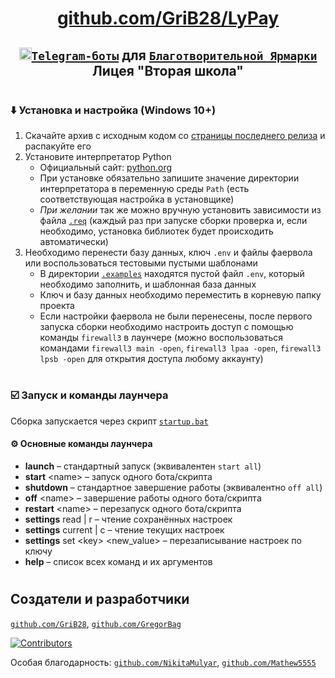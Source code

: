 <div align="center">

# [github.com/GriB28/LyPay](https://github.com/GriB28/LyPay)
## [<img src="https://www.svgrepo.com/show/452115/telegram.svg" alt="tg" height=20 />`Telegram-боты`](https://core.telegram.org/bots) для [`Благотворительной Ярмарки`](https://t.me/fairL2SH) Лицея "Вторая школа"

</div>

#
### ⬇️ Установка и настройка (Windows 10+)

1. Скачайте архив с исходным кодом со [страницы последнего релиза](https://github.com/GriB28/LyPay/releases/latest) и распакуйте его
2. Установите интерпретатор Python
    * Официальный сайт: [python.org](https://python.org/downloads)
    * При установке обязательно запишите значение директории интерпретатора в переменную среды `Path` (есть соответствующая настройка в установщике)
    * _При желании_ так же можно вручную установить зависимости из файла [`.req`](./.req) (каждый раз при запуске сборки проверка и, если необходимо, установка библиотек будет происходить автоматически)
3. Необходимо перенести базу данных, ключ `.env` и файлы фаервола или воспользоваться тестовыми пустыми шаблонами
    * В директории [`.examples`](./.examples) находятся пустой файл `.env`, который необходимо заполнить, и шаблонная база данных
    * Ключ и базу данных необходимо переместить в корневую папку проекта
    * Если настройки фаервола не были перенесены, после первого запуска сборки необходимо настроить доступ с помощью команды `firewall3` в лаунчере (можно воспользоваться командами `firewall3 main -open`, `firewall3 lpaa -open`, `firewall3 lpsb -open` для открытия доступа любому аккаунту)

#
### ☑️ Запуск и команды лаунчера
Сборка запускается через скрипт [`startup.bat`](./startup.bat)

#### ⚙️ Основные команды лаунчера
- **launch** – стандартный запуск (эквивалентен `start all`)
- **start** \<name\> – запуск одного бота/скрипта
- **shutdown** – стандартное завершение работы (эквивалентно `off all`)
- **off** \<name\> – завершение работы одного бота/скрипта
- **restart** \<name\> – перезапуск одного бота/скрипта
- **settings** read | r – чтение сохранённых настроек
- **settings** current | c – чтение текущих настроек
- **settings** set \<key\> \<new_value\> – перезаписывание настроек по ключу
- **help** – список всех команд и их аргументов

#
## Создатели и разработчики
[`github.com/GriB28`](https://github.com/GriB28),
[`github.com/GregorBag`](https://github.com/GregorBag)

[![Contributors](https://contrib.rocks/image?repo=GriB28%2FLyPay)](https://github.com/GriB28/LyPay/graphs/contributors)

Особая благодарность:
[`github.com/NikitaMulyar`](https://github.com/NikitaMulyar),
[`github.com/Mathew5555`](https://github.com/Mathew5555)

